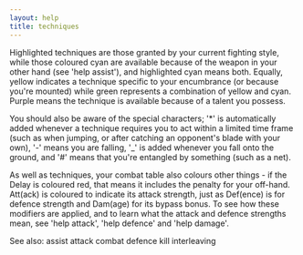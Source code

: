 ```yaml
---
layout: help
title: techniques
---
```


Highlighted techniques are those granted by your current fighting style, while 
those coloured cyan are available because of the weapon in your other hand (see
'help assist'), and highlighted cyan means both.  Equally, yellow indicates a 
technique specific to your encumbrance (or because you're mounted) while green 
represents a combination of yellow and cyan.  Purple means the technique is 
available because of a talent you possess.

You should also be aware of the special characters; '*' is automatically added
whenever a technique requires you to act within a limited time frame (such as 
when jumping, or after catching an opponent's blade with your own), '-' means 
you are falling, '_' is added whenever you fall onto the ground, and '#' means
that you're entangled by something (such as a net).

As well as techniques, your combat table also colours other things - if the 
Delay is coloured red, that means it includes the penalty for your off-hand. 
Att(ack) is coloured to indicate its attack strength, just as Def(ence) is for 
defence strength and Dam(age) for its bypass bonus.  To see how these modifiers
are applied, and to learn what the attack and defence strengths mean, see 'help
attack', 'help defence' and 'help damage'.

See also: assist attack combat defence kill interleaving
